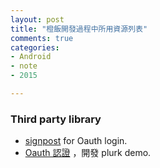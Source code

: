 ```yaml
---
layout: post
title: "橙飯開發過程中所用資源列表"
comments: true
categories:
- Android
- note
- 2015

---
```

<!-- more -->

### Third party library
- [signpost](https://github.com/mttkay/signpost) for Oauth login.
- [Oauth 認證](http://rayer.blogspot.tw/2011/12/oauth-in-android-plurk.html) ，開發 plurk demo.

